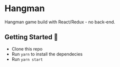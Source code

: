 # Hangman

Hangman game build with React/Redux - no back-end. 

## Getting Started 🚀
* Clone this repo
* Run `yarn` to install the dependecies
* Run `yarn start`


